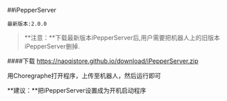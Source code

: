 ##iPepperServer

`最新版本:2.0.0`

>**注意：**下载最新版本iPepperServer后,用户需要把机器人上的旧版本iPepperServer删掉.

####下载
<https://naoqistore.github.io/download/iPepperServer.zip>

用Choregraphe打开程序，上传至机器人，然后运行即可

 **建议：**把iPepperServer设置成为开机启动程序
